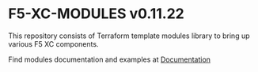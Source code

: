 # F5-XC-MODULES v0.11.22

This repository consists of Terraform template modules library to bring up various F5 XC components.

Find modules documentation and examples at [Documentation](https://github.com/cklewar/f5-xc-modules-docs)